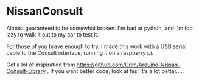 NissanConsult
=============
Almost guaranteed to be somewhat broken. I'm bad at python, and I'm too lazy to walk it out to my car to test it.

For those of you brave enough to try, I made this work with a USB serial cable to the Consult interface, running it on a raspberry pi.


Got a lot of inspiration from https://github.com/Crim/Arduino-Nissan-Consult-Library . If you want better code, look at his! It's a lot better.....

